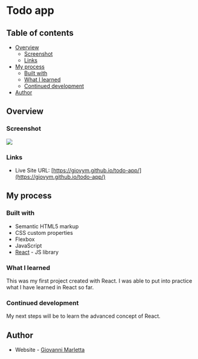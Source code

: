 # Todo app

## Table of contents

- [Overview](#overview)
  - [Screenshot](#screenshot)
  - [Links](#links)
- [My process](#my-process)
  - [Built with](#built-with)
  - [What I learned](#what-i-learned)
  - [Continued development](#continued-development)
- [Author](#author)

## Overview

### Screenshot

![](/todo-app/src/images/screenshot.jpg)

### Links

- Live Site URL: [https://giovym.github.io/todo-app/](https://giovym.github.io/todo-app/)

## My process

### Built with

- Semantic HTML5 markup
- CSS custom properties
- Flexbox
- JavaScript
- [React](https://reactjs.org/) - JS library

### What I learned

This was my first project created with React. I was able to put into practice what I have learned in React so far.

### Continued development

My next steps will be to learn the advanced concept of React.

## Author

- Website - [Giovanni Marletta](https://github.com/Giovym)
